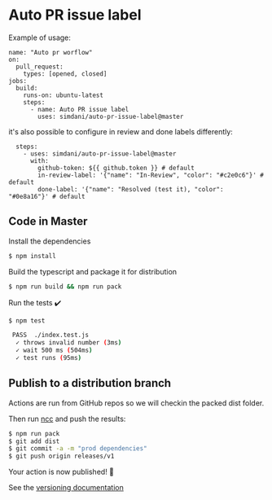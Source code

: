 # Auto PR issue label

Example of usage:

```YML
name: "Auto pr worflow"
on:
  pull_request:
    types: [opened, closed]
jobs:
  build:
    runs-on: ubuntu-latest
    steps:
      - name: Auto PR issue label
        uses: simdani/auto-pr-issue-label@master
```

it's also possible to configure in review and done labels differently:

```YML
  steps:
    - uses: simdani/auto-pr-issue-label@master
      with:
        github-token: ${{ github.token }} # default
        in-review-label: '{"name": "In-Review", "color": "#c2e0c6"}' # default
        done-label: '{"name": "Resolved (test it), "color": "#0e8a16"}' # default
```

## Code in Master

Install the dependencies
```bash
$ npm install
```

Build the typescript and package it for distribution
```bash
$ npm run build && npm run pack
```

Run the tests :heavy_check_mark:
```bash
$ npm test

 PASS  ./index.test.js
  ✓ throws invalid number (3ms)
  ✓ wait 500 ms (504ms)
  ✓ test runs (95ms)
```

## Publish to a distribution branch

Actions are run from GitHub repos so we will checkin the packed dist folder.

Then run [ncc](https://github.com/zeit/ncc) and push the results:
```bash
$ npm run pack
$ git add dist
$ git commit -a -m "prod dependencies"
$ git push origin releases/v1
```

Your action is now published! :rocket:

See the [versioning documentation](https://github.com/actions/toolkit/blob/master/docs/action-versioning.md)
